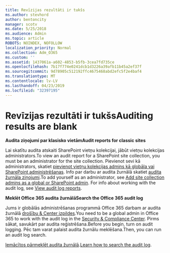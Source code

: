 ```yaml
---
title: Revīzijas rezultāti ir tukšs
ms.author: stevhord
author: bentoncity
manager: scotv
ms.date: 5/25/2018
ms.audience: Admin
ms.topic: article
ROBOTS: NOINDEX, NOFOLLOW
localization_priority: Normal
ms.collection: Adm_O365
ms.custom: ''
ms.assetid: 1437061a-a602-4853-b5fb-3cea7fd735ce
ms.openlocfilehash: 7b17f774e0241dcb1d3226a39afb11b45a2ef37f
ms.sourcegitcommit: 9d78905c512192ffc4675468abd2efc5f2e4baf4
ms.translationtype: MT
ms.contentlocale: lv-LV
ms.lasthandoff: 04/23/2019
ms.locfileid: "32397195"
---
```

# <a name="auditing-results-are-blank"></a><span data-ttu-id="897ac-102">Revīzijas rezultāti ir tukšs</span><span class="sxs-lookup"><span data-stu-id="897ac-102">Auditing results are blank</span></span>

 <span data-ttu-id="897ac-103">**Audita ziņojumi par klasisko vietām**</span><span class="sxs-lookup"><span data-stu-id="897ac-103">**Audit reports for classic sites**</span></span>
  
<span data-ttu-id="897ac-104">Lai skatītu audita atskaiti SharePoint vietņu kolekcijai, jābūt vietņu kolekcijas administrators.</span><span class="sxs-lookup"><span data-stu-id="897ac-104">To view an audit report for a SharePoint site collection, you must be an administrator for the site collection.</span></span> <span data-ttu-id="897ac-105">Pievienot sevi kā administrators, skatiet [pievienot vietņu kolekcijas admins kā globāla vai SharePoint administrēšanas](https://go.microsoft.com/fwlink/?linkid=869390). Info par darbu ar audita žurnālā skatiet [audita žurnāla ziņojumi](https://go.microsoft.com/fwlink/?linkid=395237).</span><span class="sxs-lookup"><span data-stu-id="897ac-105">To add yourself as an administrator, see [Add site collection admins as a global or SharePoint admin](https://go.microsoft.com/fwlink/?linkid=869390). For info about working with the audit log, see [View audit log reports](https://go.microsoft.com/fwlink/?linkid=395237).</span></span> 
  
 <span data-ttu-id="897ac-106">**Meklēt Office 365 audita žurnālā**</span><span class="sxs-lookup"><span data-stu-id="897ac-106">**Search the Office 365 audit log**</span></span>
  
<span data-ttu-id="897ac-107">Jums ir globālās administrēšanas programmā Office 365 darbam ar audita žurnālā [drošību &amp; Center izpildes](https://protection.office.com).</span><span class="sxs-lookup"><span data-stu-id="897ac-107">You need to be a global admin in Office 365 to work with the audit log in the [Security &amp; Compliance Center](https://protection.office.com).</span></span> <span data-ttu-id="897ac-108">Pirms sākat, savukārt par audita reģistrēšana.</span><span class="sxs-lookup"><span data-stu-id="897ac-108">Before you begin, turn on audit logging.</span></span> <span data-ttu-id="897ac-109">Pēc tam varat palaist audita žurnālu meklēšana.</span><span class="sxs-lookup"><span data-stu-id="897ac-109">Then, you can run an audit log search.</span></span> 
  
<span data-ttu-id="897ac-110">[Iemācītos pārmeklēt audita žurnālā](https://go.microsoft.com/fwlink/?linkid=708432).</span><span class="sxs-lookup"><span data-stu-id="897ac-110">[Learn how to search the audit log](https://go.microsoft.com/fwlink/?linkid=708432).</span></span>
  

